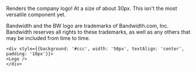 Renders the company logo! At a size of about 30px. This isn't the most versatile component yet.

Bandwidth and the BW logo are trademarks of Bandwidth.com, Inc.  Bandwidth reserves all rights to these trademarks, as well as any others that may be included from time to time.


```
<div style={{background: '#ccc', width: '50px', textAlign: 'center', padding: '10px'}}>
<Logo />
</div>
```